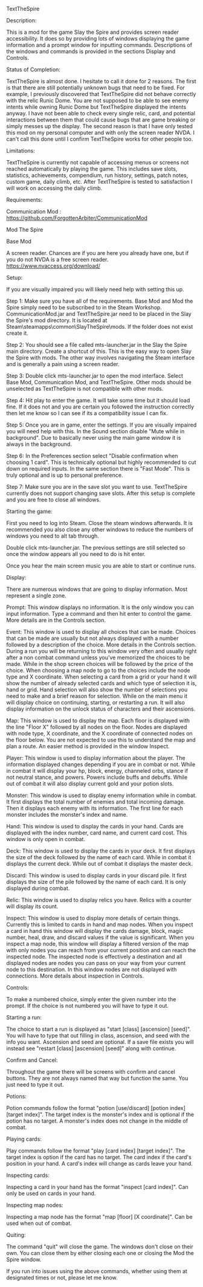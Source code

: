 TextTheSpire

Description:

This is a mod for the game Slay the Spire and provides screen reader accessibility.
It does so by providing lots of windows displaying the game information and a prompt window for inputting commands.
Descriptions of the windows and commands is provided in the sections Display and Controls.

Status of Completion:

TextTheSpire is almost done. I hesitate to call it done for 2 reasons.
The first is that there are still potentially unknown bugs that need to be fixed.
For example, I previously discovered that TextTheSpire did not behave correctly with the relic Runic Dome.
You are not supposed to be able to see enemy intents while owning Runic Dome but TextTheSpire displayed the intents anyway.
I have not been able to check every single relic, card, and potential interactions between them that could cause bugs that are game breaking or simply messes up the display.
The second reason is that I have only tested this mod on my personal computer and with only the screen reader NVDA.
I can't call this done until I confirm TextTheSpire works for other people too.

Limitations:

TextTheSpire is currently not capable of accessing menus or screens not reached automatically by playing the game.
This includes save slots, statistics, achievements, compendium, run history, settings, patch notes, custom game, daily climb, etc.
After TextTheSpire is tested to satisfaction I will work on accessing the daily climb.

Requirements:

Communication Mod : https://github.com/ForgottenArbiter/CommunicationMod

Mod The Spire

Base Mod

A screen reader. Chances are if you are here you already have one, but if you do not NVDA is a free screen reader.
https://www.nvaccess.org/download/

Setup:

If you are visually impaired you will likely need help with setting this up.

Step 1: Make sure you have all of the requirements. Base Mod and Mod the Spire simply need to be subscribed to in the Steam Workshop.
CommunicationMod.jar and TextTheSpire.jar need to be placed in the Slay the Spire's mod directory.
It is located at Steam\steamapps\common\SlayTheSpire\mods. If the folder does not exist create it.

Step 2: You should see a file called mts-launcher.jar in the Slay the Spire main directory.
Create a shortcut of this. This is the easy way to open Slay the Spire with mods.
The other way involves navigating the Steam interface and is generally a pain using a screen reader.

Step 3: Double click mts-launcher.jar to open the mod interface.
Select Base Mod, Communication Mod, and TextTheSpire.
Other mods should be unselected as TextTheSpire is not compatible with other mods.

Step 4: Hit play to enter the game. It will take some time but it should load fine.
If it does not and you are certain you followed the instruction correctly then let me know so I can see if its a compatibility issue I can fix.

Step 5: Once you are in game, enter the settings. If you are visually impaired you will need help with this.
In the Sound section disable "Mute while in background". Due to basically never using the main game window it is always in the background.

Step 6: In the Preferences section select "Disable confirmation when choosing 1 card".
This is technically optional but highly recommended to cut down on required inputs.
In the same section there is "Fast Mode". This is truly optional and is up to personal preference.

Step 7: Make sure you are in the save slot you want to use.
TextTheSpire currently does not support changing save slots.
After this setup is complete and you are free to close all windows.

Starting the game:

First you need to log into Steam. Close the steam windows afterwards.
It is recommended you also close any other windows to reduce the numbers of windows you need to alt tab through.

Double click mts-launcher.jar. The previous settings are still selected so once the window appears all you need to do is hit enter.

Once you hear the main screen music you are able to start or continue runs.

Display:

There are numerous windows that are going to display information. Most represent a single zone.

Prompt:
This window displays no information. It is the only window you can input information.
Type a command and then hit enter to control the game. More details are in the Controls section.

Event:
This window is used to display all choices that can be made.
Choices that can be made are usually but not always displayed with a number followed by a description of the choice.
More details in the Controls section.
During a run you will be returning to this window very often and usually right after a non combat command unless you've memorized the choices to be made.
While in the shop screen choices will be followed by the price of the choice.
When choosing a map node to go to the choices include the node type and X coordinate.
When selecting a card from a grid or your hand it will show the number of already selected cards and which type of selection it is, hand or grid.
Hand selection will also show the number of selections you need to make and a brief reason for selection.
While on the main menu it will display choice on continuing, starting, or restarting a run.
It will also display information on the unlock status of characters and their ascensions.

Map:
This window is used to display the map.
Each floor is displayed with the line "Floor X" followed by all nodes on the floor.
Nodes are displayed with node type, X coordinate, and the X coordinate of connected nodes on the floor below.
You are not expected to use this to understand the map and plan a route.
An easier method is provided in the window Inspect.

Player:
This window is used to display information about the player.
The information displayed changes depending if you are in combat or not.
While in combat it will display your hp, block, energy, channeled orbs, stance if not neutral stance, and powers.
Powers include buffs and debuffs.
While out of combat it will also display current gold and your potion slots.

Monster:
This window is used to display enemy information while in combat.
It first displays the total number of enemies and total incoming damage.
Then it displays each enemy with its information.
The first line for each monster includes the monster's index and name.

Hand:
This window is used to display the cards in your hand.
Cards are displayed with the index number, card name, and current card cost.
This window is only open in combat.

Deck:
This window is used to display the cards in your deck.
It first displays the size of the deck followed by the name of each card.
While in combat it displays the current deck.
While out of combat it displays the master deck.

Discard:
This window is used to display cards in your discard pile.
It first displays the size of the pile followed by the name of each card.
It is only displayed during combat.

Relic:
This window is used to display relics you have.
Relics with a counter will display its count.

Inspect:
This window is used to display more details of certain things.
Currently this is limited to cards in hand and map nodes.
When you inspect a card in hand this window will display the cards damage, block, magic number, heal, draw, and discard values if the value is significant.
When you inspect a map node, this window will display a filtered version of the map with only nodes you can reach from your current position and can reach the inspected node.
The inspected node is effectively a destination and all displayed nodes are nodes you can pass on your way from your current node to this destination.
In this window nodes are not displayed with connections.
More details about inspection in Controls.

Controls:

To make a numbered choice, simply enter the given number into the prompt.
If the choice is not numbered you will have to type it out.

Starting a run:

The choice to start a run is displayed as "start [class] [ascension] [seed]".
You will have to type that out filling in class, ascension, and seed with the info you want.
Ascension and seed are optional.
If a save file exists you will instead see "restart [class] [ascension] [seed]" along with continue.

Confirm and Cancel:

Throughout the game there will be screens with confirm and cancel buttons.
They are not always named that way but function the same. You just need to type it out.

Potions:

Potion commands follow the format "potion [use/discard] [potion index] [target index]".
The target index is the monster's index and is optional if the potion has no target.
A monster's index does not change in the middle of combat.

Playing cards:

Play commands follow the format "play [card index] [target index]".
The target index is option if the card has no target.
The card index if the card's position in your hand.
A card's index will change as cards leave your hand.

Inspecting cards:

Inspecting a card in your hand has the format "inspect [card index]".
Can only be used on cards in your hand.

Inspecting map nodes:

Inspecting a map node has the format "map [floor] [X coordinate]".
Can be used when out of combat.

Quiting:

The command "quit" will close the game. The windows don't close on their own.
You can close them by either closing each one or closing the Mod the Spire window.

If you run into issues using the above commands, whether using them at designated times or not, please let me know.